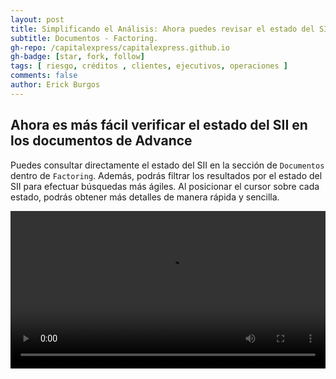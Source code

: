 ```yaml
---
layout: post
title: Simplificando el Análisis: Ahora puedes revisar el estado del SII en los documentos.
subtitle: Documentos - Factoring.
gh-repo: /capitalexpress/capitalexpress.github.io
gh-badge: [star, fork, follow]
tags: [ riesgo, créditos , clientes, ejecutivos, operaciones ]
comments: false
author: Erick Burgos
---
```

## Ahora es más fácil verificar el estado del SII en los documentos de Advance

Puedes consultar directamente el estado del SII en la sección de `Documentos` dentro de `Factoring`. Además, podrás filtrar los resultados por el estado del SII para efectuar búsquedas más ágiles. Al posicionar el cursor sobre cada estado, podrás obtener más detalles de manera rápida y sencilla.

<video width="100%"  controls autoplay loop>
  <source src="https://cdn.capitalexpress.cl/video/2024-12-27-11-06-46-EstadoSII-documentos.mp4" type="video/mp4">
</video>